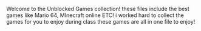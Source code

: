 Welcome to the Unblocked Games collection! these files include the best games like Mario 64, MInecraft online ETC! i worked hard to collect the games for you to enjoy during class these games are all in one file to enjoy!

